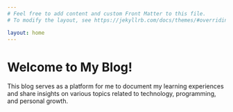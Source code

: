```yaml
---
# Feel free to add content and custom Front Matter to this file.
# To modify the layout, see https://jekyllrb.com/docs/themes/#overriding-theme-defaults

layout: home
---
```


# Welcome to My Blog!

This blog serves as a platform for me to document my learning experiences and share insights on various topics related to technology, programming, and personal growth.